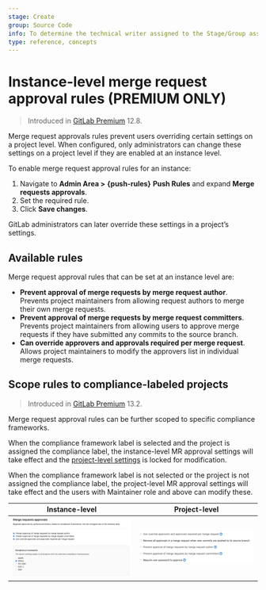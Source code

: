 ```yaml
---
stage: Create
group: Source Code
info: To determine the technical writer assigned to the Stage/Group associated with this page, see https://about.gitlab.com/handbook/engineering/ux/technical-writing/#designated-technical-writers
type: reference, concepts
---
```


# Instance-level merge request approval rules **(PREMIUM ONLY)**

> Introduced in [GitLab Premium](https://gitlab.com/gitlab-org/gitlab/-/issues/39060) 12.8.

Merge request approvals rules prevent users overriding certain settings on a project
level. When configured, only administrators can change these settings on a project level
if they are enabled at an instance level.

To enable merge request approval rules for an instance:

1. Navigate to **Admin Area >** **{push-rules}** **Push Rules** and expand **Merge
   requests approvals**.
1. Set the required rule.
1. Click **Save changes**.

GitLab administrators can later override these settings in a project’s settings.

## Available rules

Merge request approval rules that can be set at an instance level are:

- **Prevent approval of merge requests by merge request author**. Prevents project
  maintainers from allowing request authors to merge their own merge requests.
- **Prevent approval of merge requests by merge request committers**. Prevents project
  maintainers from allowing users to approve merge requests if they have submitted
  any commits to the source branch.
- **Can override approvers and approvals required per merge request**. Allows project
  maintainers to modify the approvers list in individual merge requests.

## Scope rules to compliance-labeled projects

> Introduced in [GitLab Premium](https://gitlab.com/groups/gitlab-org/-/epics/3432) 13.2.

Merge request approval rules can be further scoped to specific compliance frameworks.

When the compliance framework label is selected and the project is assigned the compliance
label, the instance-level MR approval settings will take effect and the
[project-level settings](../project/merge_requests/merge_request_approvals.md#adding--editing-a-default-approval-rule)
is locked for modification.

When the compliance framework label is not selected or the project is not assigned the
compliance label, the project-level MR approval settings will take effect and the users with
Maintainer role and above can modify these.

| Instance-level | Project-level |
| -------------- | ------------- |
| ![Scope MR approval settings to compliance frameworks](img/scope_mr_approval_settings_v13_5.png) | ![MR approval settings on compliance projects](img/mr_approval_settings_compliance_project_v13_5.png) |
